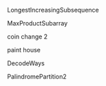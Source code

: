 LongestIncreasingSubsequence

MaxProductSubarray

coin change 2

paint house

DecodeWays

PalindromePartition2